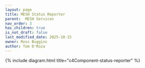```yaml
---
layout: page
title: MESH Status Reporter
parent:  MESH Services
nav_order: 3
has_children: true
is_not_draft: false
last_modified_date: 2025-10-15
owner: Ross Buggins
author: Tom D'Roza
---
```


{% include diagram.html title="c4Component-status-reporter" %}
